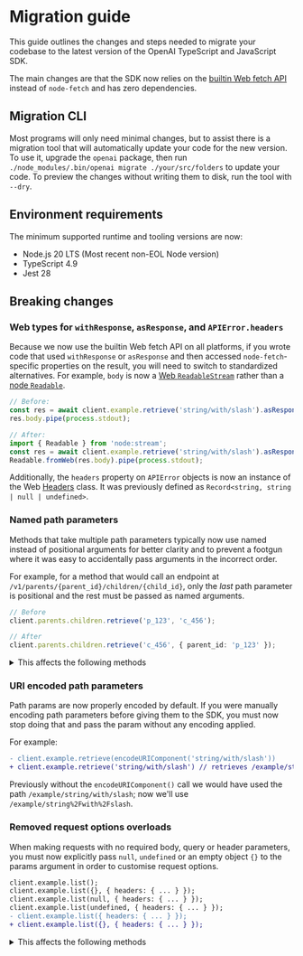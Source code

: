 # Migration guide

This guide outlines the changes and steps needed to migrate your codebase to the latest version of the OpenAI TypeScript and JavaScript SDK.

The main changes are that the SDK now relies on the [builtin Web fetch API](https://developer.mozilla.org/en-US/docs/Web/API/Fetch_API) instead of `node-fetch` and has zero dependencies.

## Migration CLI

Most programs will only need minimal changes, but to assist there is a migration tool that will automatically update your code for the new version.
To use it, upgrade the `openai` package, then run `./node_modules/.bin/openai migrate ./your/src/folders` to update your code.
To preview the changes without writing them to disk, run the tool with `--dry`.

## Environment requirements

The minimum supported runtime and tooling versions are now:

- Node.js 20 LTS (Most recent non-EOL Node version)
- TypeScript 4.9
- Jest 28

## Breaking changes

### Web types for `withResponse`, `asResponse`, and `APIError.headers`

Because we now use the builtin Web fetch API on all platforms, if you wrote code that used `withResponse` or `asResponse` and then accessed `node-fetch`-specific properties on the result, you will need to switch to standardized alternatives.
For example, `body` is now a [Web `ReadableStream`](https://developer.mozilla.org/en-US/docs/Web/API/ReadableStream) rather than a [node `Readable`](https://nodejs.org/api/stream.html#readable-streams).

```ts
// Before:
const res = await client.example.retrieve('string/with/slash').asResponse();
res.body.pipe(process.stdout);

// After:
import { Readable } from 'node:stream';
const res = await client.example.retrieve('string/with/slash').asResponse();
Readable.fromWeb(res.body).pipe(process.stdout);
```

Additionally, the `headers` property on `APIError` objects is now an instance of the Web [Headers](https://developer.mozilla.org/en-US/docs/Web/API/Headers) class. It was previously defined as `Record<string, string | null | undefined>`.

### Named path parameters

Methods that take multiple path parameters typically now use named instead of positional arguments for better clarity and to prevent a footgun where it was easy to accidentally pass arguments in the incorrect order.

For example, for a method that would call an endpoint at `/v1/parents/{parent_id}/children/{child_id}`, only the _last_ path parameter is positional and the rest must be passed as named arguments.

```ts
// Before
client.parents.children.retrieve('p_123', 'c_456');

// After
client.parents.children.retrieve('c_456', { parent_id: 'p_123' });
```

<details>

<summary>This affects the following methods</summary>

- `client.fineTuning.checkpoints.permissions.delete()`
- `client.vectorStores.files.retrieve()`
- `client.vectorStores.files.update()`
- `client.vectorStores.files.delete()`
- `client.vectorStores.files.content()`
- `client.vectorStores.fileBatches.retrieve()`
- `client.vectorStores.fileBatches.cancel()`
- `client.vectorStores.fileBatches.listFiles()`
- `client.beta.threads.runs.retrieve()`
- `client.beta.threads.runs.update()`
- `client.beta.threads.runs.cancel()`
- `client.beta.threads.runs.submitToolOutputs()`
- `client.beta.threads.runs.steps.retrieve()`
- `client.beta.threads.runs.steps.list()`
- `client.beta.threads.messages.retrieve()`
- `client.beta.threads.messages.update()`
- `client.beta.threads.messages.delete()`
- `client.conversations.items.retrieve()`
- `client.conversations.items.delete()`
- `client.evals.runs.retrieve()`
- `client.evals.runs.delete()`
- `client.evals.runs.cancel()`
- `client.evals.runs.outputItems.retrieve()`
- `client.evals.runs.outputItems.list()`
- `client.containers.files.retrieve()`
- `client.containers.files.delete()`
- `client.containers.files.content.retrieve()`

</details>

### URI encoded path parameters

Path params are now properly encoded by default. If you were manually encoding path parameters before giving them to the SDK, you must now stop doing that and pass the
param without any encoding applied.

For example:

```diff
- client.example.retrieve(encodeURIComponent('string/with/slash'))
+ client.example.retrieve('string/with/slash') // retrieves /example/string%2Fwith%2Fslash
```

Previously without the `encodeURIComponent()` call we would have used the path `/example/string/with/slash`; now we'll use `/example/string%2Fwith%2Fslash`.

### Removed request options overloads

When making requests with no required body, query or header parameters, you must now explicitly pass `null`, `undefined` or an empty object `{}` to the params argument in order to customise request options.

```diff
client.example.list();
client.example.list({}, { headers: { ... } });
client.example.list(null, { headers: { ... } });
client.example.list(undefined, { headers: { ... } });
- client.example.list({ headers: { ... } });
+ client.example.list({}, { headers: { ... } });
```

<details>

<summary>This affects the following methods</summary>

- `client.chat.completions.list()`
- `client.chat.completions.messages.list()`
- `client.files.list()`
- `client.fineTuning.jobs.list()`
- `client.fineTuning.jobs.listEvents()`
- `client.fineTuning.jobs.checkpoints.list()`
- `client.fineTuning.checkpoints.permissions.retrieve()`
- `client.vectorStores.list()`
- `client.vectorStores.files.list()`
- `client.beta.assistants.list()`
- `client.beta.threads.create()`
- `client.beta.threads.runs.list()`
- `client.beta.threads.messages.list()`
- `client.batches.list()`
- `client.responses.retrieve()`
- `client.responses.inputItems.list()`
- `client.conversations.items.list()`
- `client.evals.list()`
- `client.evals.runs.list()`
- `client.containers.list()`
- `client.containers.files.list()`

### HTTP method naming

Previously some methods could not be named intuitively due to an internal naming conflict. This has been fixed and the affected methods are now correctly named.

```ts
// Before
client.chat.completions.del();
client.files.del();
client.models.del();
client.fineTuning.checkpoints.permissions.del();
client.vectorStores.del();
client.vectorStores.files.del();
client.beta.assistants.del();
client.beta.threads.del();
client.beta.threads.messages.del();
client.responses.del();
client.evals.del();
client.evals.runs.del();
client.containers.del();
client.containers.files.del();

// After
client.chat.completions.delete();
client.files.delete();
client.models.delete();
client.fineTuning.checkpoints.permissions.delete();
client.vectorStores.delete();
client.vectorStores.files.delete();
client.beta.assistants.delete();
client.beta.threads.delete();
client.beta.threads.messages.delete();
client.responses.delete();
client.evals.delete();
client.evals.runs.delete();
client.containers.delete();
client.containers.files.delete();
```

### Removed `httpAgent` in favor of `fetchOptions`

The `httpAgent` client option has been removed in favor of a [platform-specific `fetchOptions` property](https://github.com/openai/openai-node#fetch-options).
This change was made as `httpAgent` relied on `node:http` agents which are not supported by any runtime's builtin fetch implementation.

If you were using `httpAgent` for proxy support, check out the [new proxy documentation](https://github.com/openai/openai-node#configuring-proxies).

Before:

```ts
import OpenAI from 'openai';
import http from 'http';
import { HttpsProxyAgent } from 'https-proxy-agent';

// Configure the default for all requests:
const client = new OpenAI({
  httpAgent: new HttpsProxyAgent(process.env.PROXY_URL),
});
```

After:

```ts
import OpenAI from 'openai';
import * as undici from 'undici';

const proxyAgent = new undici.ProxyAgent(process.env.PROXY_URL);
const client = new OpenAI({
  fetchOptions: {
    dispatcher: proxyAgent,
  },
});
```

### Changed exports

#### Refactor of `openai/core`, `error`, `pagination`, `resource`, `streaming` and `uploads`

Much of the `openai/core` file was intended to be internal-only but it was publicly accessible, as such it has been refactored and split up into internal and public files, with public-facing code moved to a new `core` folder and internal code moving to the private `internal` folder.

At the same time, we moved some public-facing files which were previously at the top level into `core` to make the file structure cleaner and more clear:

```typescript
// Before
import 'openai/error';
import 'openai/pagination';
import 'openai/resource';
import 'openai/streaming';
import 'openai/uploads';

// After
import 'openai/core/error';
import 'openai/core/pagination';
import 'openai/core/resource';
import 'openai/core/streaming';
import 'openai/core/uploads';
```

If you were relying on anything that was only exported from `openai/core` and is also not accessible anywhere else, please open an issue and we'll consider adding it to the public API.

#### Resource classes

Previously under certain circumstances it was possible to import resource classes like `Completions` directly from the root of the package. This was never valid at the type level and only worked in CommonJS files.
Now you must always either reference them as static class properties or import them directly from the files in which they are defined.

```typescript
// Before
const { Completions } = require('openai');

// After
const { OpenAI } = require('openai');
OpenAI.Completions; // or import directly from openai/resources/completions
```

#### Cleaned up `uploads` exports

As part of the `core` refactor, `openai/uploads` was moved to `openai/core/uploads`
and the following exports were removed, as they were not intended to be a part of the public API:

- `fileFromPath`
- `BlobPart`
- `BlobLike`
- `FileLike`
- `ResponseLike`
- `isResponseLike`
- `isBlobLike`
- `isFileLike`
- `isUploadable`
- `isMultipartBody`
- `maybeMultipartFormRequestOptions`
- `multipartFormRequestOptions`
- `createForm`

Note that `Uploadable` & `toFile` **are** still exported:

```typescript
import { type Uploadable, toFile } from 'openai/core/uploads';
```

#### `APIClient`

The `APIClient` base client class has been removed as it is no longer needed. If you were importing this class then you must now import the main client class:

```typescript
// Before
import { APIClient } from 'openai/core';

// After
import { OpenAI } from 'openai';
```

### File handling

The deprecated `fileFromPath` helper has been removed in favor of native Node.js streams:

```ts
// Before
OpenAI.fileFromPath('path/to/file');

// After
import fs from 'fs';
fs.createReadStream('path/to/file');
```

Note that this function previously only worked on Node.js. If you're using Bun, you can use [`Bun.file`](https://bun.sh/docs/api/file-io) instead.

### Shims removal

Previously you could configure the types that the SDK used like this:

```ts
// Tell TypeScript and the package to use the global Web fetch instead of node-fetch.
import 'openai/shims/web';
import OpenAI from 'openai';
```

The `openai/shims` imports have been removed. Your global types must now be [correctly configured](#minimum-types-requirements).

### Zod helpers optionality error

Previously, the following code would just output a warning to the console, now it will throw an error.

```ts
const completion = await client.chat.completions.parse({
  // ...
  response_format: zodResponseFormat(
    z.object({
      optional_property: z.string().optional(),
    }),
    'schema',
  ),
});
```

You must mark optional properties with `.nullable()` as purely optional fields are not supported by the [API](https://platform.openai.com/docs/guides/structured-outputs?api-mode=responses#all-fields-must-be-required).

```ts
const completion = await client.chat.completions.parse({
  // ...
  response_format: zodResponseFormat(
    z.object({
      optional_property: z.string().optional().nullable(),
    }),
    'schema',
  ),
});
```

### Pagination changes

The `for await` syntax **is not affected**. This still works as-is:

```ts
// Automatically fetches more pages as needed.
for await (const fineTuningJob of client.fineTuning.jobs.list()) {
  console.log(fineTuningJob);
}
```

The interface for manually paginating through list results has been simplified:

```ts
// Before
page.nextPageParams();
page.nextPageInfo();
// Required manually handling { url } | { params } type

// After
page.nextPageRequestOptions();
```

#### Removed unnecessary classes

Page classes for individual methods are now type aliases:

```ts
// Before
export class FineTuningJobsPage extends CursorPage<FineTuningJob> {}

// After
export type FineTuningJobsPage = CursorPage<FineTuningJob>;
```

If you were importing these classes at runtime, you'll need to switch to importing the base class or only import them at the type-level.

### Beta chat namespace removed

The `beta.chat` namespace has been removed. All chat completion methods that were previously in beta have been moved to the main `chat.completions` namespace:

```ts
// Before
client.beta.chat.completions.parse();
client.beta.chat.completions.stream();
client.beta.chat.completions.runTools();

// After
client.chat.completions.parse();
client.chat.completions.stream();
client.chat.completions.runTools();
```

Additionally, related types have been moved:

```ts
// Before
import { ParsedChatCompletion, ParsedChoice, ParsedFunction } from 'openai/resources/beta/chat/completions';

// After
import { ParsedChatCompletion, ParsedChoice, ParsedFunction } from 'openai/resources/chat/completions';
```

### Removed deprecated `.runFunctions` methods

The deprecated `client.chat.completions.runFunctions()` method and all of it's surrounding types have been removed, instead you should use
`client.chat.completions.runTools()`.

### `.runTools()` event / method names

To better align with the tool-based API, several event names in the ChatCompletionRunner have been renamed:

```ts
// Before
openai.chat.completions
  .runTools({
    // ..
  })
  .on('functionCall', (functionCall) => console.log('functionCall', functionCall))
  .on('functionCallResult', (functionCallResult) => console.log('functionCallResult', functionCallResult))
  .on('finalFunctionCall', (functionCall) => console.log('finalFunctionCall', functionCall))
  .on('finalFunctionCallResult', (result) => console.log('finalFunctionCallResult', result));

// After
openai.chat.completions
  .runTools({
    // ..
  })
  .on('functionToolCall', (functionCall) => console.log('functionCall', functionCall))
  .on('functionToolCallResult', (functionCallResult) => console.log('functionCallResult', functionCallResult))
  .on('finalFunctionToolCall', (functionCall) => console.log('finalFunctionCall', functionCall))
  .on('finalFunctionToolCallResult', (result) => console.log('finalFunctionCallResult', result));
```

The following event names have been changed:

- `functionCall` → `functionToolCall`
- `functionCallResult` → `functionToolCallResult`
- `finalFunctionCall` → `finalFunctionToolCall`
- `finalFunctionCallResult` → `finalFunctionToolCallResult`

Additionally, the following methods have been renamed:

- `runner.finalFunctionCall()` → `runner.finalFunctionToolCall()`
- `runner.finalFunctionCallResult()` → `runner.finalFunctionToolCallResult()`

### `openai/src` directory removed

Previously IDEs may have auto-completed imports from the `openai/src` directory, however this
directory was only included for an improved go-to-definition experience and should not have been used at runtime.

If you have any `openai/src/*` imports, you will need to replace them with `openai/*`.

```ts
// Before
import OpenAI from 'openai/src';

// After
import OpenAI from 'openai';
```

## TypeScript troubleshooting

When referencing the library after updating, you may encounter new type errors related to JS features like private properties or fetch classes like Request, Response, and Headers.
To resolve these issues, configure your tsconfig.json and install the appropriate `@types` packages for your runtime environment using the guidelines below:

### Browsers

`tsconfig.json`

```jsonc
{
  "target": "ES2018", // note: we recommend ES2020 or higher
  "lib": ["DOM", "DOM.Iterable", "ES2018"]
}
```

### Node.js

`tsconfig.json`

```jsonc
{
  "target": "ES2018" // note: we recommend ES2020 or higher
}
```

`package.json`

```json
{
  "devDependencies": {
    "@types/node": ">= 20"
  }
}
```

### Cloudflare Workers

`tsconfig.json`

```jsonc
{
  "target": "ES2018", // note: we recommend ES2020 or higher
  "lib": ["ES2020"], // <- needed by @cloudflare/workers-types
  "types": ["@cloudflare/workers-types"]
}
```

`package.json`

```json
{
  "devDependencies": {
    "@cloudflare/workers-types": ">= 0.20221111.0"
  }
}
```

### Bun

`tsconfig.json`

```jsonc
{
  "target": "ES2018" // note: we recommend ES2020 or higher
}
```

`package.json`

```json
{
  "devDependencies": {
    "@types/bun": ">= 1.2.0"
  }
}
```
